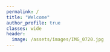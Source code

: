 ```yaml
---
permalink: /
title: "Welcome"
author_profile: true
classes: wide
header:
  image: /assets/images/IMG_0720.jpg
---
```


